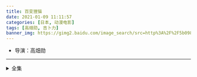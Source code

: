 ```yaml
---
title: 百变狸猫
date: 2021-01-09 11:11:57
categories: [日本, 动漫电影]
tags: [高畑勋, 吉卜力]
banner_img: https://gimg2.baidu.com/image_search/src=http%3A%2F%2F5b0988e595225.cdn.sohucs.com%2Fimages%2F20190909%2Fd1c2f92f9a5a41898c5b2520a2b626a4.jpeg&refer=http%3A%2F%2F5b0988e595225.cdn.sohucs.com&app=2002&size=f9999,10000&q=a80&n=0&g=0n&fmt=jpeg?sec=1612753977&t=eba6ab1b61e8586469b7be7ec80b2d69
---
```

* 导演：高畑勋
---
<!-- more -->
<details>
<summary>全集</summary>
{% dplayer "url:http://haoa.haozuida.com/20190324/fSpywKAS/index.m3u8" "type:hls" %}
</details>